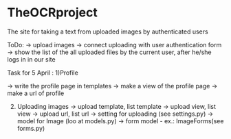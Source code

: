 # TheOCRproject
The site for taking a text from uploaded images by authenticated users

ToDo:
-> upload images
-> connect uploading with user authentication form
-> show the list of the all uploaded files by the current user, after he/she logs in in our site

Task for 5 April :
1)Profile

-> write the profile page in templates
-> make a view of the profile page
-> make a url of profile

2) Uploading images
-> upload template, list template
-> upload view, list view
-> upload url, list url
-> setting for uploading (see settings.py)
-> model for Image (loo at models.py)
-> form model - ex.: ImageForms(see forms.py)






